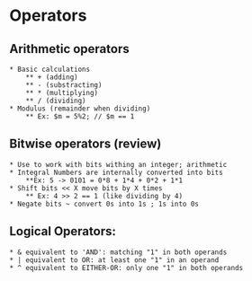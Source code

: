 # Operators

## Arithmetic operators

	* Basic calculations
		** + (adding)
		** - (substracting)
		** * (multiplying)
		** / (dividing)
	* Modulus (remainder when dividing)
		** Ex: $m = 5%2; // $m == 1

## Bitwise operators (review)
	
	* Use to work with bits withing an integer; arithmetic
	* Integral Numbers are internally converted into bits
		**Ex: 5 -> 0101 = 0*8 + 1*4 + 0*2 + 1*1
	* Shift bits << X move bits by X times
		** Ex: 4 >> 2 == 1 (like dividing by 4)
	* Negate bits ~ convert 0s into 1s ; 1s into 0s

## Logical Operators:
	* & equivalent to 'AND': matching "1" in both operands
	* | equivalent to OR: at least one "1" in an operand
	* ^ equivalent to EITHER-OR: only one "1" in both operands

